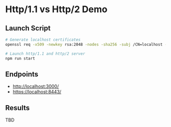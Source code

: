 # Http/1.1 vs Http/2 Demo

## Launch Script
```sh
# Generate localhost certificates
openssl req -x509 -newkey rsa:2048 -nodes -sha256 -subj /CN=localhost -keyout localhost-privkey.pem -out localhost-cert.pem

# Launch http/1.1 and http/2 server
npm run start
```

## Endpoints
* [http://localhost:3000/](http://localhost:3000/)
* [https://localhost:8443/](https://localhost:8443/)

## Results
TBD